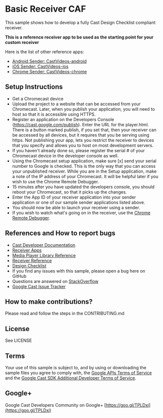 # Basic Receiver CAF

This sample shows how to develop a fully Cast Design Checklist compliant receiver.

**This is a reference receiver app to be used as the starting point for your custom receiver**

Here is the list of other reference apps:
* [Android Sender: CastVideos-android](https://github.com/googlecast/CastVideos-android)
* [iOS Sender: CastVideos-ios](https://github.com/googlecast/CastVideos-ios)
* [Chrome Sender: CastVideos-chrome](https://github.com/googlecast/CastVideos-chrome)

## Setup Instructions
* Get a Chromecast device
* Upload the project to a website that can be accessed from your Chromecast. Later, when you publish your application, you will need to host so that it is accessible using HTTPS.
* Register an application on the Developers Console (https://cast.google.com/publish). Enter the URL for the player.html. There is a button marked publish, if you set that, then your receiver can be accessed by all devices, but it requires that you be serving using https.  Not publishing your app, lets you restrict the receiver to devices that you specify and allows you to host on most development servers.
* If you haven't already done so, please register the serial # of your Chromecast device in the developer console as well.
* Using the Chromecast setup application, make sure [x] send your serial number to Google is checked.  This is the only way that you can access your unpublished receiver.  While you are in the Setup application, make a note of the IP address of your Chromecast. It will be helpful later if you wish to use the Chrome Remote Debugger.
* 15 minutes after you have updated the developers console, you should reboot your Chromecast, so that it picks up the changes.
* Enter the App ID of your receiver application into your sender application or one of our sample sender applications listed above.
* You should now be able to launch your receiver using a sender.
* If you wish to watch what's going on in the receiver, use the [Chrome Remote Debugger](https://developers.google.com/cast/docs/debugging#chrome).

## References and How to report bugs
* [Cast Developer Documentation](https://developers.google.com/cast/)
* [Receiver Apps](https://developers.google.com/cast/docs/caf_receiver_overview)
* [Media Player Library Reference](https://developers.google.com/cast/docs/player)
* [Receiver Reference](https://developers.google.com/cast/docs/reference/caf_receiver/)
* [Design Checklist](https://developers.google.com/cast/docs/design_checklist)
* If you find any issues with this sample, please open a bug here on GitHub
* Questions are answered on [StackOverflow](https://stackoverflow.com/questions/tagged/google-cast)
* [Google Cast Issue Tracker](https://issuetracker.google.com/issues?q=componentid:190205%20status:open&s=modified_time:desc)

## How to make contributions?
Please read and follow the steps in the CONTRIBUTING.md

## License
See LICENSE

## Terms
Your use of this sample is subject to, and by using or downloading the sample files you agree to comply with, the [Google APIs Terms of Service](https://developers.google.com/terms/) and the [Google Cast SDK Additional Developer Terms of Service](https://developers.google.com/cast/docs/terms/).

## Google+
 Google Cast Developers Community on Google+ [https://goo.gl/TPLDxj](https://goo.gl/TPLDxj)
